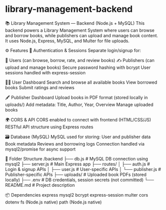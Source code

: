 # library-management-backend
📚 Library Management System — Backend (Node.js + MySQL)
This backend powers a Library Management System where users can browse and borrow books, while publishers can upload and manage book content. It uses Node.js, Express, MySQL, and Multer for file uploads.

⚙️ Features
🔐 Authentication & Sessions
Separate login/signup for:

📘 Users (can browse, borrow, rate, and review books)
✍️ Publishers (can upload and manage books)
Secure password hashing with bcrypt
User sessions handled with express-session

🧑‍💼 User Dashboard
Search and browse all available books
View borrowed books
Submit ratings and reviews

🖋️ Publisher Dashboard
Upload books in PDF format (stored locally in uploads/)
Add metadata: Title, Author, Year, Overview
Manage uploaded books

🌍 CORS & API
CORS enabled to connect with frontend (HTML/CSS/JS)
RESTful API structure using Express routes

🗃️ Database (MySQL)
MySQL used for storing:
User and publisher data
Book metadata
Reviews and borrowing logs
Connection handled via mysql2/promise for async support

📂 Folder Structure
/backend
├── db.js                  # MySQL DB connection using mysql2
├── server.js              # Main Express app
├── routes/
│   ├── auth.js            # Login & signup APIs
│   ├── user.js            # User-specific APIs
│   └── publisher.js       # Publisher-specific APIs
├── uploads/               # Uploaded book PDFs (stored locally)
├── .env                   # DB credentials, session secrets (not committed)
└── README.md              # Project description

📦 Dependencies
express
mysql2
bcrypt
express-session
multer
cors
dotenv
fs (Node.js native)
path (Node.js native)



